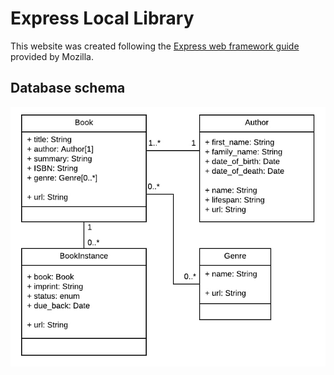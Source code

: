 # Express Local Library 

This website was created following the [Express web framework guide](https://developer.mozilla.org/en-US/docs/Learn/Server-side/Express_Nodejs) provided by Mozilla.

## Database schema

![Database](public/images/LNtvD0h1bG.jpg)
